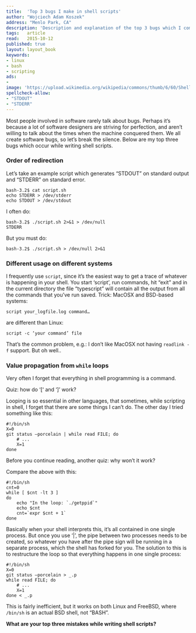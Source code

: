 ```yaml
---
title:	'Top 3 bugs I make in shell scripts'
author: "Wojciech Adam Koszek"
address: "Menlo Park, CA"
description: 'Description and explanation of the top 3 bugs which I commit when I work on scripting.'
tags:	article
read:	2015-10-12
published: true
layout:	layout_book
keywords:
- linux
- bash
- scripting
ads:
- 
image: 'https://upload.wikimedia.org/wikipedia/commons/thumb/6/60/Shellshock_or_Bashdoor_Unix_Bash_shell_security_bug.svg/2000px-Shellshock_or_Bashdoor_Unix_Bash_shell_security_bug.svg.png'
spellcheck-allow:
- "STDOUT"
- "STDERR"
---
```




Most people involved in software rarely talk about bugs. Perhaps it’s
because a lot of software designers are striving for perfection, and
aren’t willing to talk about the times when the machine conquered them.
We all create software bugs, so let’s break the silence. Below are my
top three bugs which occur while writing shell scripts.

### Order of redirection

Let’s take an example script which generates “STDOUT” on standard output
and “STDERR” on standard error.

~~~shell
bash-3.2$ cat script.sh
echo STDERR > /dev/stderr
echo STDOUT > /dev/stdout
~~~

I often do:

~~~shell
bash-3.2$ ./script.sh 2>&1 > /dev/null
STDERR
~~~

But you must do:

~~~shell
bash-3.2$ ./script.sh > /dev/null 2>&1
~~~

### Different usage on different systems

I frequently use `script`, since it’s the easiest way to get a trace
of whatever is happening in your shell. You start ‘script’, run
commands, hit “exit” and in the current directory the file “typescript”
will contain all the output from all the commands that you’ve run saved.
Trick: MacOSX and BSD-based systems:

~~~shell
script your_logfile.log command…
~~~

are different than Linux:

~~~shell
script -c ‘your command’ file
~~~

That’s the common problem, e.g.: I don’t like MacOSX not having
`readlink -f` support. But oh well..

### Value propagation from `while` loops

Very often I forget that everything in shell programming is a command.

Quiz: how do ‘[‘ and ‘]’ work?

Looping is so essential in other languages, that sometimes, while
scripting in shell, I forget that there are some things I can’t do. The
other day I tried something like this:

~~~shell
#!/bin/sh
X=0
git status —porcelain | while read FILE; do
	# ...
	X=1
done
~~~

Before you continue reading, another quiz: why won’t it work?

Compare the above with this:

~~~
#!/bin/sh
cnt=0
while [ $cnt -lt 3 ]
do
	echo "In the loop: `./getppid`"
	echo $cnt
	cnt=`expr $cnt + 1`
done
~~~

Basically when your shell interprets this, it’s all contained in one
single process. But once you use ‘|’, the pipe between two processes
needs to be created, so whatever you have after the pipe sign will be
running in a separate process, which the shell has forked for you. The
solution to this is to restructure the loop so that everything happens
in one single process:

~~~shell
#!/bin/sh
X=0
git status —porcelain > _.p
while read FILE; do
	# ...
	X=1
done < _.p
~~~

This is fairly inefficient, but it works on both Linux and FreeBSD,
where `/bin/sh` is an actual BSD shell, not “BASH”.

**What are your top three mistakes while writing shell scripts?**
